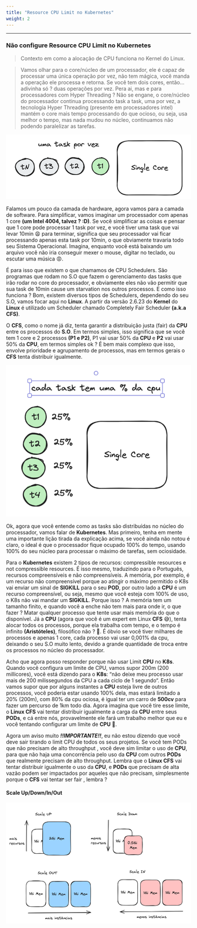 ```yaml
---
title: "Resource CPU Limit no Kubernetes"
weight: 2
---
```


---

### Não configure Resource CPU Limit no Kubernetes

>Contexto em como a alocação de CPU funciona no Kernel do Linux.

>Vamos olhar para o core/núcleo de um processador, ele é capaz de processar uma única operação por vez, não tem mágica, você manda a operação ele processa e retorna. Se você tem dois cores, então… adivinha só ? duas operações por vez. Pera ai, mas e para processadores com Hyper Threading ? Não se engane, o core/núcleo do processador continua processando task a task, uma por vez, a tecnologia Hyper Threading (presente em processadores intel) mantém o core mais tempo processando do que ocioso, ou seja, usa melhor o tempo, mas nada mudou no núcleo, continuamos não podendo paralelizar as tarefas.

![Limit CPU Kubernetes](../assets/resource-cpu-limit-kubernetes.png)

Falamos um pouco da camada de hardware, agora vamos para a camada de software. Para simplificar, vamos imaginar um processador com apenas 1 core **(um Intel 4004, talvez ? :D)**. Se você simplificar as coisas e pensar que 1 core pode processar 1 task por vez, e você tiver uma task que vai levar 10min 😩 para terminar, significa que seu processador vai ficar processando apenas esta task por 10min, o que obviamente travaria todo seu Sistema Operacional. Imagina, enquanto você está baixando um arquivo você não iria conseguir mexer o mouse, digitar no teclado, ou escutar uma música 😡.

É para isso que existem o que chamamos de CPU Schedulers. São programas que rodam no S.O que fazem o gerenciamento das tasks que irão rodar no core do processador, e obviamente eles não vão permitir que sua task de 10min cause um starvation nos outros processos. E como isso funciona ? Bom, existem diversos tipos de Schedulers, dependendo do seu S.O, vamos focar aqui no **Linux**. A partir da versão 2.6.23 do **Kernel** do **Linux** é utilizado um Scheduler chamado Completely Fair Scheduler **(a.k.a CFS)**.

O **CFS**, como o nome já diz, tenta garantir a distribuição justa (fair) da **CPU** entre os processos do **S.O**. Em termos simples, isso significa que se você tem 1 core e 2 processos **(P1 e P2)**, P1 vai usar 50% da **CPU** e **P2** vai usar 50% da **CPU**, em termos simples ok ? É bem mais complexo que isso, envolve prioridade e agrupamento de processos, mas em termos gerais o **CFS** tenta distribuir igualmente.

![Limit CPU Kubernetes](../assets/task-por-sigle-core.png)

Ok, agora que você entende como as tasks são distribuídas no núcleo do processador, vamos falar de **Kubernetes**. Mas primeiro, tenha em mente uma importante lição tirada da explicação acima, se você ainda não notou é claro, o ideal é que o processador fique ocupado 100% do tempo, usando 100% do seu núcleo para processar o máximo de tarefas, sem ociosidade.

Para o **Kubernetes** existem 2 tipos de recursos: compressible resources e not compressible resources. É isso mesmo, traduzindo para o Português, recursos compreensíveis e não compreensíveis. A memória, por exemplo, é um recurso não compreensível porque ao atingir o máximo permitido o K8s vai enviar um sinal de **SIGKILL** para o seu **POD**, por outro lado a **CPU** é um recurso compreensível, ou seja, mesmo que você esteja com 100% de uso, o K8s não vai mandar um **SIGKILL**. Porque isso ? A memória tem um tamanho finito, e quando você a enche não tem mais para onde ir, o que fazer ? Matar qualquer processo que tente usar mais memória do que o disponível. Já a **CPU** (agora que você é um expert em Linux **CFS** 😅), tenta alocar todos os processos, porque ela trabalha com tempo, e o tempo é infinito **(Aristóteles)**, filosófico não ? 🥸. É óbvio se você tiver milhares de processos e apenas 1 core, cada processo vai usar 0,001% da cpu, deixando o seu S.O muito lento, devido a grande quantidade de troca entre os processos no núcleo do processador.

Acho que agora posso responder porque não usar Limit **CPU** no **K8s**. Quando você configura um limite de CPU, vamos supor 200m (200 millicores), você está dizendo para o **K8s**: “não deixe meu processo usar mais de 200 milissegundos da CPU a cada ciclo de 1 segundo“. Então vamos supor que por alguns instantes a **CPU** esteja livre de outros processos, você poderia estar usando 100% dela, mas estará limitado a 20% (200m), com 80% da cpu ociosa, é igual ter um carro de **500cv** para fazer um percurso de 1km todo dia. Agora imagina que você tire esse limite, o **Linux CFS** vai tentar distribuir igualmente a carga da **CPU** entre seus **PODs**, e cá entre nós, provavelmente ele fará um trabalho melhor que eu e você tentando configurar um limite de **CPU** 🤨.

Agora um aviso muito ***!!IMPORTANTE!!***, eu não estou dizendo que você deve sair tirando o limit CPU de todos os seus projetos. Se você tem PODs que não precisam de alto throughput , você deve sim limitar o uso de **CPU**, para que não haja uma concorrência pelo uso da **CPU** com outros **PODs** que realmente precisam de alto throughput. Lembra que o **Linux CFS** vai tentar distribuir igualmente o uso da **CPU**, e **PODs** que precisam de alta vazão podem ser impactados por aqueles que não precisam, simplesmente porque o **CFS** vai tentar ser fair , lembra ?

#### Scale Up/Down/In/Out

![Limit CPU Kubernetes](../assets/scale-up.png)
